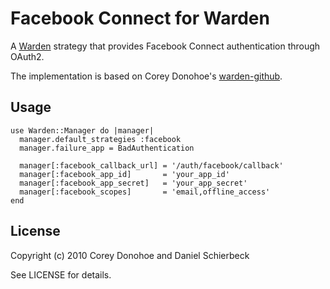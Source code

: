 Facebook Connect for Warden
===========================

A [Warden](http://github.com/hassox/warden) strategy that provides Facebook
Connect authentication through OAuth2.

The implementation is based on Corey Donohoe's
[warden-github](http://github.com/atmos/warden-github).

Usage
-----

    use Warden::Manager do |manager|
      manager.default_strategies :facebook
      manager.failure_app = BadAuthentication

      manager[:facebook_callback_url] = '/auth/facebook/callback'
      manager[:facebook_app_id]       = 'your_app_id'
      manager[:facebook_app_secret]   = 'your_app_secret'
      manager[:facebook_scopes]       = 'email,offline_access'
    end


License
-------

Copyright (c) 2010 Corey Donohoe and Daniel Schierbeck

See LICENSE for details.

